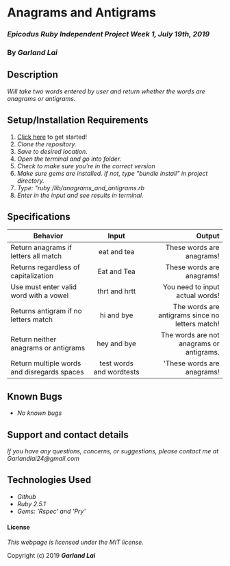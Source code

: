 # Anagrams and Antigrams

### _Epicodus Ruby Independent Project Week 1, July 19th, 2019_

### By _*Garland Lai*_

## Description

_Will take two words entered by user and return whether the words are anagrams or antigrams._

## Setup/Installation Requirements

1. [Click here](https://github.com/GarlandLai/Anagrams-and-Antigrams.git) to get started!
2. _Clone the repository._
3. _Save to desired location._
4. _Open the terminal and go into folder._
5. _Check to make sure you're in the correct version_
6. _Make sure gems are installed. If not, type "bundle install" in project directory._
7. _Type: "ruby /lib/anagrams_and_antigrams.rb_
8. _Enter in the input and see results in terminal._

## Specifications

| Behavior | Input | Output |
| ------------- |:-------------:| -----:|
| Return anagrams if letters all match | eat and tea | These words are anagrams! |
| Returns regardless of capitalization | Eat and Tea | These words are anagrams! |
| Use must enter valid word with a vowel | thrt and hrtt | You need to input actual words! |
| Returns antigram if no letters match | hi and bye | The words are antigrams since no letters match! |
| Return neither anagrams or antigrams | hey and bye | The words are not anagrams or antigrams. |
| Return multiple words and disregards spaces | test words and wordtests | 'These words are anagrams! |

## Known Bugs

* _No known bugs_

## Support and contact details

_If you have any questions, concerns, or suggestions, please contact me at Garlandlai24@gmail.com_

## Technologies Used

* _Github_
* _Ruby 2.5.1_
* _Gems: 'Rspec' and 'Pry'_

#### License

*This webpage is licensed under the MIT license.*

Copyright (c) 2019 **_Garland Lai_**

